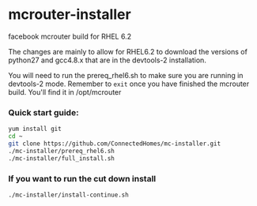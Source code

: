 mcrouter-installer
============

facebook mcrouter build for RHEL 6.2

The changes are mainly to allow for RHEL6.2 to download the versions of python27 and gcc4.8.x that are in the devtools-2 installation.

You will need to run the prereq_rhel6.sh to make sure you are running in devtools-2 mode. Remember to `exit` once you have finished the mcrouter build. You'll find it in /opt/mcrouter 

### Quick start guide:
```sh
yum install git
cd ~
git clone https://github.com/ConnectedHomes/mc-installer.git
./mc-installer/prereq_rhel6.sh
./mc-installer/full_install.sh
```

### If you want to run the cut down install
```scl enable python27 devtoolset-2 bash
./mc-installer/install-continue.sh
```
